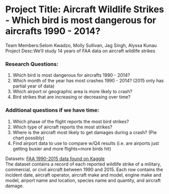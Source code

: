 <h1> Project Title: Aircraft Wildlife Strikes - Which bird is most dangerous for aircrafts 1990 - 2014? </h1>  
Team Members:Selom Kwadzo, Molly Sullivan, Jag Singh, Alyssa Kunau <br>
Project Desc:We’ll study 14 years of FAA data on aircraft wildlife strikes <br>  

### Research Questions:
1. Which bird is most dangerous for aircrafts 1990 - 2014? 
2. Which month of the year has most crashes  1990 - 2014? (2015 only has partial year of data)
3. Which airport or geographic area is more likely to crash?
4. Bird strikes that are increasing or decreasing over time?

### Additional questions if we have time:
1. Which phase of the flight reports the most bird strikes?
2. Which type of aircraft reports the most strikes?
3. Where is the aircraft most likely to get damages during a crash? (Pie chart possibly)
4. Find airport data to use to compare w/Q4 results (i.e. are airports just getting busier and more flights=more birds hit)

Datasets: [FAA 1990-2015 data found on Kaggle](https://www.kaggle.com/faa/wildlife-strikes)  
The dataset contains a record of each reported wildlife strike of a military, commercial, or civil aircraft between 1990 and 2015. Each row contains the incident date, aircraft operator, aircraft make and model, engine make and model, airport name and location, species name and quantity, and aircraft damage.




